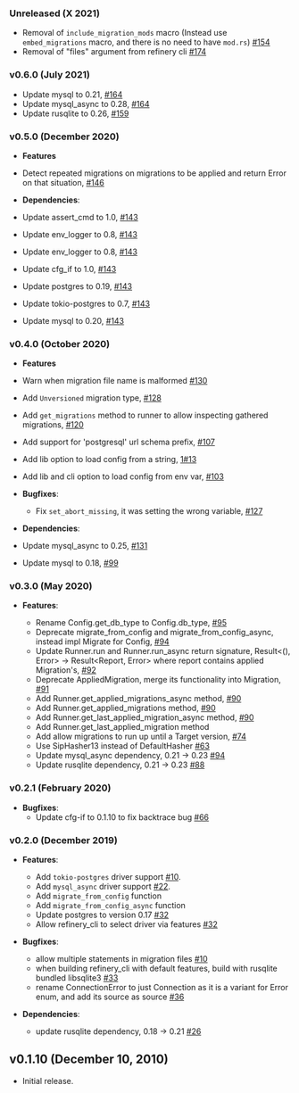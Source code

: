 ### Unreleased (X 2021)
- Removal of `include_migration_mods` macro (Instead use `embed_migrations` macro, and there is no need to have `mod.rs`) [#154](https://github.com/rust-db/refinery/pull/154)
- Removal of "files" argument from refinery cli [#174](https://github.com/rust-db/refinery/pull/174)

### v0.6.0 (July 2021)
- Update mysql to 0.21, [#164](https://github.com/rust-db/refinery/pull/164)
- Update mysql_async to 0.28, [#164](https://github.com/rust-db/refinery/pull/164)
- Update rusqlite to 0.26, [#159](https://github.com/rust-db/refinery/pull/159)

### v0.5.0 (December 2020)

- **Features**

- Detect repeated migrations on migrations to be applied and return Error on that situation, [#146](https://github.com/rust-db/refinery/pull/146/)

- **Dependencies**:
- Update assert_cmd to 1.0, [#143](https://github.com/rust-db/refinery/pull/143/)
- Update env_logger to 0.8, [#143](https://github.com/rust-db/refinery/pull/143/)
- Update env_logger to 0.8, [#143](https://github.com/rust-db/refinery/pull/143/)
- Update cfg_if to 1.0, [#143](https://github.com/rust-db/refinery/pull/143/)
- Update postgres to 0.19, [#143](https://github.com/rust-db/refinery/pull/143/)
- Update tokio-postgres to 0.7, [#143](https://github.com/rust-db/refinery/pull/143/)
- Update mysql to 0.20, [#143](https://github.com/rust-db/refinery/pull/143/)

### v0.4.0 (October 2020)

- **Features**

- Warn when migration file name is malformed [#130](https://github.com/rust-db/refinery/pull/130)
- Add `Unversioned` migration type, [#128](https://github.com/rust-db/refinery/pull/128)
- Add `get_migrations` method to runner to allow inspecting gathered migrations, [#120](https://github.com/rust-db/refinery/pull/120)
- Add support for 'postgresql' url schema prefix, [#107](https://github.com/rust-db/refinery/pull/107)
- Add lib option to load config from a string, [1#13](https://github.com/rust-db/refinery/pull/113)
- Add lib and cli option to load config from env var, [#103](https://github.com/rust-db/refinery/pull/103)

- **Bugfixes**:
  - Fix `set_abort_missing`, it was setting the wrong variable, [#127](https://github.com/rust-db/refinery/pull/127)

- **Dependencies**:
- Update mysql_async to 0.25, [#131](https://github.com/rust-db/refinery/pull/131/)
- Update mysql to 0.18, [#99](https://github.com/rust-db/refinery/pull/99/)

### v0.3.0 (May 2020)

- **Features**:

  - Rename Config.get_db_type to Config.db_type, [#95](https://github.com/rust-db/refinery/pull/95)
  - Deprecate migrate_from_config and migrate_from_config_async, instead impl Migrate for Config, [#94](https://github.com/rust-db/refinery/pull/94)
  - Update Runner.run and Runner.run_async return signature, Result<(), Error> -> Result<Report, Error> where report contains applied Migration's, [#92](https://github.com/rust-db/refinery/pull/92)
  - Deprecate AppliedMigration, merge its functionality into Migration, [#91](https://github.com/rust-db/refinery/pull/91)
  - Add Runner.get_applied_migrations_async method, [#90](https://github.com/rust-db/refinery/pull/90)
  - Add Runner.get_applied_migrations method, [#90](https://github.com/rust-db/refinery/pull/90)
  - Add Runner.get_last_applied_migration_async method, [#90](https://github.com/rust-db/refinery/pull/90)
  - Add Runner.get_last_applied_migration method
  - Add allow migrations to run up until a Target version, [#74](https://github.com/rust-db/refinery/pull/74)
  - Use SipHasher13 instead of DefaultHasher [#63](https://github.com/rust-db/refinery/pull/63)
  - Update mysql_async dependency, 0.21 -> 0.23 [#94](https://github.com/rust-db/refinery/pull/94/files#diff-c265757db229c3cac93fd2e32bf4da58)
  - Update rusqlite dependency, 0.21 -> 0.23 [#88](https://github.com/rust-db/refinery/pull/88)

### v0.2.1 (February 2020)

- **Bugfixes**:
  - Update cfg-if to 0.1.10 to fix backtrace bug [#66](https://github.com/rust-db/refinery/pull/66)

### v0.2.0 (December 2019)

- **Features**:

  - Add `tokio-postgres` driver support [#10](https://github.com/rust-db/refinery/pull/19).
  - Add `mysql_async` driver support [#22](https://github.com/rust-db/refinery/pull/19).
  - Add `migrate_from_config` function
  - Add `migrate_from_config_async` function
  - Update postgres to version 0.17 [#32](https://github.com/rust-db/refinery/pull/32)
  - Allow refinery_cli to select driver via features [#32](https://github.com/rust-db/refinery/pull/32)

- **Bugfixes**:
  - allow multiple statements in migration files [#10](https://github.com/rust-db/refinery/issues/21)
  - when building refinery_cli with default features, build with rusqlite bundled libsqlite3 [#33](https://github.com/rust-db/refinery/issues/21)
  - rename ConnectionError to just Connection as it is a variant for Error enum, and add its source as source [#36](https://github.com/rust-db/refinery/issues/36)

- **Dependencies**:
  - update rusqlite dependency, 0.18 -> 0.21 [#26](https://github.com/rust-db/refinery/issues/26)

## v0.1.10 (December 10, 2010)

- Initial release.
